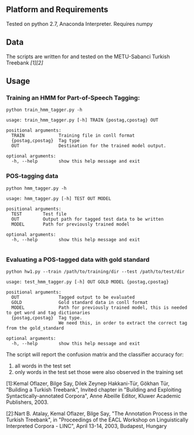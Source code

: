 ## Platform and Requirements
Tested on python 2.7, Anaconda Interpreter.
Requires numpy

## Data
The scripts are written for and tested on the METU-Sabanci Turkish Treebank <cite>[1]</cite><cite>[2]</cite>

## Usage
### Training an HMM for Part-of-Speech Tagging:
```shell
python train_hmm_tagger.py -h
```
```
usage: train_hmm_tagger.py [-h] TRAIN {postag,cpostag} OUT

positional arguments:
  TRAIN             Training file in conll format
  {postag,cpostag}  Tag type
  OUT               Destination for the trained model output.

optional arguments:
  -h, --help        show this help message and exit
```

### POS-tagging data
```shell
python hmm_tagger.py -h
```
```
usage: hmm_tagger.py [-h] TEST OUT MODEL

positional arguments:
  TEST        Test file
  OUT         Output path for tagged test data to be written
  MODEL       Path for previously trained model

optional arguments:
  -h, --help        show this help message and exit


```

### Evaluating a POS-tagged data with gold standard
```shell
python hw1.py --train /path/to/training/dir --test /path/to/test/dir
```
```
usage: test_hmm_tagger.py [-h] OUT GOLD MODEL {postag,cpostag}

positional arguments:
  OUT               Tagged output to be evaluated
  GOLD              Gold standard data in conll format
  MODEL             Path for previously trained model, this is needed to get word and tag dictionaries
  {postag,cpostag}  Tag type.
                    We need this, in order to extract the correct tag from the gold_standard

optional arguments:
  -h, --help        show this help message and exit

``` 
The script will report the confusion matrix and the classifier accuracy for:
1. all words in the test set
2. only words in the test set those were also observed in the training set

[1]:Kemal Oflazer, Bilge Say, Dilek Zeynep Hakkani-Tür, Gökhan Tür,
"Building a Turkish Treebank", Invited chapter in "Building and
Exploiting Syntactically-annotated Corpora", Anne Abeille Editor,
Kluwer Academic Publishers, 2003.

[2]:Nart B. Atalay, Kemal Oflazer, Bilge Say, "The Annotation Process in
the Turkish Treebank", in "Proceedings of the EACL Workshop on
Linguistically Interpreted Corpora - LINC", April 13-14, 2003,
Budapest, Hungary
